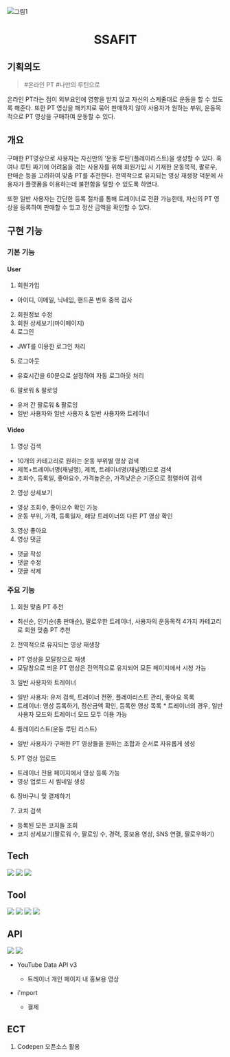 ![그림1](https://user-images.githubusercontent.com/110139421/208946150-485d6973-cc79-4e2d-bcba-cd30af127b6e.png)

# <center> SSAFIT </center>

## 기획의도

> \#온라인 PT \#나만의 루틴으로

온라인 PT라는 점이 외부요인에 영향을 받지 않고 자신의 스케줄대로 운동을 할 수 있도록 해준다. 또한 PT 영상을 패키지로 묶어 판매하지 않아 사용자가 원하는 부위, 운동목적으로 PT 영상을 구매하여 운동할 수 있다.

## 개요

구매한 PT영상으로 사용자는 자신만의 ‘운동 루틴’(플레이리스트)을 생성할 수 있다. 혹여나 루틴 짜기에 어려움을 겪는 사용자를 위해 회원가입 시 기재한 운동목적, 팔로우, 판매순 등을 고려하여 맞춤 PT를 추천한다. 전역적으로 유지되는 영상 재생창 덕분에 사용자가 플랫폼을 이용하는데 불편함을 덜할 수 있도록 하였다.

또한 일반 사용자는 간단한 등록 절차를 통해 트레이너로 전환 가능한데, 자신의 PT 영상을 등록하여 판매할 수 있고 정산 금액을 확인할 수 있다.

## 구현 기능

### 기본 기능

#### User

1. 회원가입

- 아이디, 이메일, 닉네임, 핸드폰 번호 중복 검사

2. 회원정보 수정
3. 회원 상세보기(마이페이지)
4. 로그인

- JWT를 이용한 로그인 처리

5. 로그아웃

- 유효시간을 60분으로 설정하여 자동 로그아웃 처리

6. 팔로워 & 팔로잉

- 유저 간 팔로워 & 팔로잉
- 일반 사용자와 일반 사용자 & 일반 사용자와 트레이너

#### Video

1. 영상 검색

- 10개의 카테고리로 원하는 운동 부위별 영상 검색
- 제목+트레이너명(채널명), 제목, 트레이너명(채널명)으로 검색
- 조회수, 등록일, 좋아요수, 가격높은순, 가격낮은순 기준으로 정렬하여 검색

2. 영상 상세보기

- 영상 조회수, 좋아요수 확인 가능
- 운동 부위, 가격, 등록일자, 해당 트레이너의 다른 PT 영상 확인

3. 영상 좋아요
4. 영상 댓글

- 댓글 작성
- 댓글 수정
- 댓글 삭제

### 주요 기능

1. 회원 맞춤 PT 추천

- 최신순, 인기순(총 판매순), 팔로우한 트레이너, 사용자의 운동목적 4가지 카테고리로 회원 맞춤 PT 추천

2. 전역적으로 유지되는 영상 재생창

- PT 영상을 모달창으로 재생
- 모달창으로 띄운 PT 영상은 전역적으로 유지되어 모든 페이지에서 시청 가능

3. 일반 사용자와 트레이너

- 일반 사용자: 유저 검색, 트레이너 전환, 플레이리스트 관리, 좋아요 목록
- 트레이너: 영상 등록하기, 정산금액 확인, 등록한 영상 목록 \* 트레이너의 경우, 일반 사용자 모드와 트레이너 모드 모두 이용 가능

4. 플레이리스트(운동 루틴 리스트)

- 일반 사용자가 구매한 PT 영상들을 원하는 조합과 순서로 자유롭게 생성

5. PT 영상 업로드

- 트레이너 전용 페이지에서 영상 등록 가능
- 영상 업로드 시 썸네일 생성

6. 장바구니 및 결제하기

7. 코치 검색

- 등록된 모든 코치들 조회
- 코치 상세보기(팔로워 수, 팔로잉 수, 경력, 홍보용 영상, SNS 연결, 팔로우하기)

## Tech

<img src="https://img.shields.io/badge/SPRING BOOT-6DB33F?style=flat-square&logo=springboot&logoColor=white"/> <img src="https://img.shields.io/badge/VUEJS-black?style=flat-square&logo=vue.js&logoColor=4FC08D"/> <img src="https://img.shields.io/badge/MYSQL-4479A1?style=flat-square&logo=mysql&logoColor=white"/>

## Tool

<img src="https://img.shields.io/badge/GIT-F05032?style=flat-square&logo=git&logoColor=white"/> <img src="https://img.shields.io/badge/GITHUB-181717?style=flat-square&logo=github&logoColor=white"/> <img src="https://img.shields.io/badge/NOTION-000000?style=flat-square&logo=notion&logoColor=white"/> <img src="https://img.shields.io/badge/MATTERMOST-0058CC?style=flat-square&logo=mattermost&logoColor=white"/>

## API

<img src="https://img.shields.io/badge/YOUTUBE-FF0000?style=flat-square&logo=youtube&logoColor=white"/> <img src="https://img.shields.io/badge/i'mport-1890ff?style=flat-square&logo=i'mport&logoColor=white"/>

- YouTube Data API v3
  - 트레이너 개인 페이지 내 홍보용 영상
- i'mport

  - 결제

## ECT

1. Codepen 오픈소스 활용
